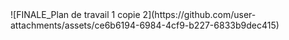 <div style="display:block; margin: 0 auto;">![FINALE_Plan de travail 1 copie 2](https://github.com/user-attachments/assets/ce6b6194-6984-4cf9-b227-6833b9dec415)</div>
